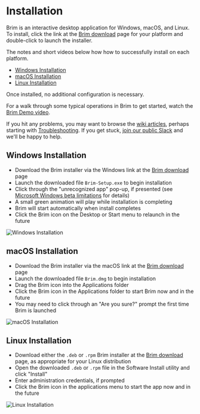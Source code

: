 # Installation

Brim is an interactive desktop application for Windows, macOS, and Linux.
To install, click the link at the
[Brim download](https://www.brimsecurity.com/download/) page for your platform
and double-click to launch the installer.

The notes and short videos below how how to successfully install on each
platform.

   * [Windows Installation](#windows-installation)
   * [macOS Installation](#macos-installation)
   * [Linux Installation](#linux-installation)

Once installed, no additional configuration is necessary.

For a walk through some typical operations in Brim to get started, watch the
[Brim Demo video](https://www.youtube.com/watch?v=InT-7WZ5Y2Y).

If you hit any problems, you may want to browse the
[wiki articles](https://github.com/brimdata/brim/wiki), perhaps starting with
[Troubleshooting](https://github.com/brimdata/brim/wiki/Troubleshooting).
If you get stuck,
[join our public Slack](https://www.brimsecurity.com/join-slack/) and we'll be
happy to help.

## Windows Installation

* Download the Brim installer via the Windows link at the [Brim download](https://www.brimsecurity.com/download/) page
* Launch the downloaded file `Brim-Setup.exe` to begin installation
* Click through the "unrecognized app" pop-up, if presented (see [Microsoft Windows beta limitations](https://github.com/brimdata/brim/wiki/Microsoft-Windows-beta-limitations) for details)
* A small green animation will play while installation is completing
* Brim will start automatically when install completes
* Click the Brim icon on the Desktop or Start menu to relaunch in the future

![Windows Installation](media/Windows-installation.gif)

## macOS Installation

* Download the Brim installer via the macOS link at the [Brim download](https://www.brimsecurity.com/download/) page
* Launch the downloaded file `Brim.dmg` to begin installation
* Drag the Brim icon into the Applications folder
* Click the Brim icon in the Applications folder to start Brim now and in the future
* You may need to click through an "Are you sure?" prompt the first time Brim is launched

![macOS Installation](media/macOS-installation.gif)

## Linux Installation

* Download either the `.deb` or `.rpm` Brim installer at the [Brim download](https://www.brimsecurity.com/download/) page, as appropriate for your Linux distribution
* Open the downloaded `.deb` or `.rpm` file in the Software Install utility and click "Install"
* Enter administration credentials, if prompted
* Click the Brim icon in the applications menu to start the app now and in the future

![Linux Installation](media/Linux-installation.gif)

